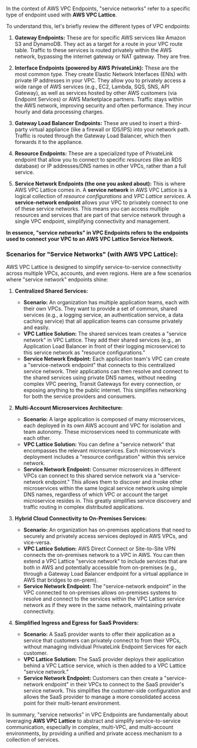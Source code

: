 In the context of AWS VPC Endpoints, "service networks" refer to a specific type of endpoint used with **AWS VPC Lattice**.

To understand this, let's briefly review the different types of VPC endpoints:

1.  **Gateway Endpoints:** These are for specific AWS services like Amazon S3 and DynamoDB. They act as a target for a route in your VPC route table. Traffic to these services is routed privately within the AWS network, bypassing the internet gateway or NAT gateway. They are free.

2.  **Interface Endpoints (powered by AWS PrivateLink):** These are the most common type. They create Elastic Network Interfaces (ENIs) with private IP addresses in your VPC. They allow you to privately access a wide range of AWS services (e.g., EC2, Lambda, SQS, SNS, API Gateway), as well as services hosted by other AWS customers (via Endpoint Services) or AWS Marketplace partners. Traffic stays within the AWS network, improving security and often performance. They incur hourly and data processing charges.

3.  **Gateway Load Balancer Endpoints:** These are used to insert a third-party virtual appliance (like a firewall or IDS/IPS) into your network path. Traffic is routed through the Gateway Load Balancer, which then forwards it to the appliance.

4.  **Resource Endpoints:** These are a specialized type of PrivateLink endpoint that allow you to connect to specific *resources* (like an RDS database) or IP addresses/DNS names in other VPCs, rather than a full service.

5.  **Service Network Endpoints (the one you asked about):** This is where AWS VPC Lattice comes in. A **service network** in AWS VPC Lattice is a logical collection of *resource configurations* and *VPC Lattice services*. A **service-network endpoint** allows your VPC to privately connect to one of these service networks. This means you can access multiple resources and services that are part of that service network through a single VPC endpoint, simplifying connectivity and management.

**In essence, "service networks" in VPC Endpoints refers to the endpoints used to connect your VPC to an AWS VPC Lattice Service Network.**

### Scenarios for "Service Networks" (with AWS VPC Lattice):

AWS VPC Lattice is designed to simplify service-to-service connectivity across multiple VPCs, accounts, and even regions. Here are a few scenarios where "service network" endpoints shine:

1.  **Centralized Shared Services:**
    * **Scenario:** An organization has multiple application teams, each with their own VPCs. They want to provide a set of common, shared services (e.g., a logging service, an authentication service, a data caching service) that all application teams can consume privately and easily.
    * **VPC Lattice Solution:** The shared services team creates a "service network" in VPC Lattice. They add their shared services (e.g., an Application Load Balancer in front of their logging microservice) to this service network as "resource configurations."
    * **Service Network Endpoint:** Each application team's VPC can create a "service-network endpoint" that connects to this centralized service network. Their applications can then resolve and connect to the shared services using private DNS names, without needing complex VPC peering, Transit Gateways for every connection, or exposing anything to the public internet. This simplifies networking for both the service providers and consumers.

2.  **Multi-Account Microservices Architecture:**
    * **Scenario:** A large application is composed of many microservices, each deployed in its own AWS account and VPC for isolation and team autonomy. These microservices need to communicate with each other.
    * **VPC Lattice Solution:** You can define a "service network" that encompasses the relevant microservices. Each microservice's deployment includes a "resource configuration" within this service network.
    * **Service Network Endpoint:** Consumer microservices in different VPCs can connect to this shared service network via a "service-network endpoint." This allows them to discover and invoke other microservices within the same logical service network using simple DNS names, regardless of which VPC or account the target microservice resides in. This greatly simplifies service discovery and traffic routing in complex distributed applications.

3.  **Hybrid Cloud Connectivity to On-Premises Services:**
    * **Scenario:** An organization has on-premises applications that need to securely and privately access services deployed in AWS VPCs, and vice-versa.
    * **VPC Lattice Solution:** AWS Direct Connect or Site-to-Site VPN connects the on-premises network to a VPC in AWS. You can then extend a VPC Lattice "service network" to include services that are both in AWS and potentially accessible from on-premises (e.g., through a Gateway Load Balancer endpoint for a virtual appliance in AWS that bridges to on-prem).
    * **Service Network Endpoint:** The "service-network endpoint" in the VPC connected to on-premises allows on-premises systems to resolve and connect to the services within the VPC Lattice service network as if they were in the same network, maintaining private connectivity.

4.  **Simplified Ingress and Egress for SaaS Providers:**
    * **Scenario:** A SaaS provider wants to offer their application as a service that customers can privately connect to from their VPCs, without managing individual PrivateLink Endpoint Services for each customer.
    * **VPC Lattice Solution:** The SaaS provider deploys their application behind a VPC Lattice service, which is then added to a VPC Lattice "service network."
    * **Service Network Endpoint:** Customers can then create a "service-network endpoint" in their VPCs to connect to the SaaS provider's service network. This simplifies the customer-side configuration and allows the SaaS provider to manage a more consolidated access point for their multi-tenant environment.

In summary, "service networks" in VPC Endpoints are fundamentally about leveraging **AWS VPC Lattice** to abstract and simplify service-to-service communication, especially in complex, multi-VPC, and multi-account environments, by providing a unified and private access mechanism to a collection of services.
